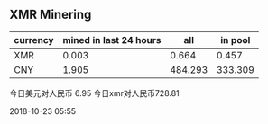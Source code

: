 ## XMR Minering

|currency|mined in last 24 hours|all|in pool|
|---|---|---|---|
|XMR|0.003|0.664|0.457|
|CNY|1.905|484.293|333.309|

今日美元对人民币 6.95	今日xmr对人民币728.81


2018-10-23 05:55